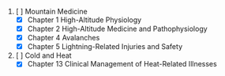 1.  [ ] Mountain Medicine
    - [X] Chapter 1 High-Altitude Physiology
    - [X] Chapter 2 High-Altitude Medicine and Pathophysiology
    - [X] Chapter 4 Avalanches
    - [X] Chapter 5 Lightning-Related Injuries and Safety
2.  [ ] Cold and Heat
    - [X] Chapter 13 Clinical Management of Heat-Related Illnesses
